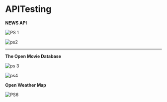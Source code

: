 # APITesting

**NEWS API**

![PS 1](https://user-images.githubusercontent.com/87574407/133887702-47be0a6a-cf14-441f-aee0-f7989226b0b0.png)

![ps2](https://user-images.githubusercontent.com/87574407/133887705-b3e2e376-595f-47f0-a609-1040af144897.png)

---------------
**The Open Movie Database**

![ps 3](https://user-images.githubusercontent.com/87574407/133887704-885135bb-6b0c-48a3-82c0-7e4cfa54384a.png)

![ps4](https://user-images.githubusercontent.com/87574407/133887706-ef2bb8ac-c7bb-4bda-9355-ced5b05ea349.png)


**Open Weather Map**

![PS6](https://user-images.githubusercontent.com/87574407/133887958-a469966b-4be3-47b1-a0bc-268aa0c3298b.png)


